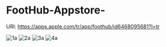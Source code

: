 # FootHub-Appstore-

URl: https://apps.apple.com/tr/app/foothub/id6468095681?l=tr

![1a](https://github.com/necipfazilgocer/FootHub-Appstore-/assets/114177524/3b5475cf-16ed-4f28-b64f-83dbae515ae3)
![2a](https://github.com/necipfazilgocer/FootHub-Appstore-/assets/114177524/0adeb781-844b-4ebe-8a75-b432a17469a3)
![3a](https://github.com/necipfazilgocer/FootHub-Appstore-/assets/114177524/fa8bed63-60a0-4355-a9a7-eaadf6807cdd)
![4a](https://github.com/necipfazilgocer/FootHub-Appstore-/assets/114177524/e3a05ae7-a0b9-4e3a-9152-c162f118fbc2)



